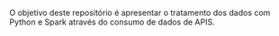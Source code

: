 O objetivo deste repositório é apresentar o tratamento dos dados com Python e Spark através do consumo de dados de APIS.
